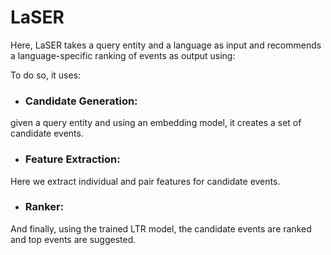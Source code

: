 # LaSER
Here, LaSER takes a query entity and a language as input and recommends a language-specific ranking of events as output using:

To do so, it uses:

* ### Candidate Generation:
 given a query entity and using an embedding model, it creates a set of candidate events.
* ### Feature Extraction:
 Here we extract individual and pair features for candidate events.
* ### Ranker: 
And finally, using the trained LTR model, the candidate events are ranked and top events are suggested.
